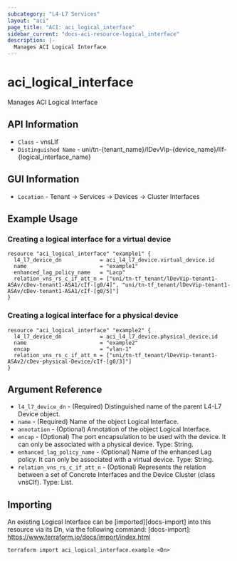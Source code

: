 ```yaml
---
subcategory: "L4-L7 Services"
layout: "aci"
page_title: "ACI: aci_logical_interface"
sidebar_current: "docs-aci-resource-logical_interface"
description: |-
  Manages ACI Logical Interface
---
```


# aci_logical_interface #

Manages ACI Logical Interface

## API Information ##

* `Class` - vnsLIf
* `Distinguished Name` - uni/tn-{tenant_name}/lDevVip-{device_name}/lIf-{logical_interface_name}

## GUI Information ##

* `Location` - Tenant -> Services -> Devices -> Cluster Interfaces

## Example Usage ##

### Creating a logical interface for a virtual device ###

```hcl
resource "aci_logical_interface" "example1" {
  l4_l7_device_dn            = aci_l4_l7_device.virtual_device.id
  name                       = "example1"
  enhanced_lag_policy_name   = "Lacp"
  relation_vns_rs_c_if_att_n = ["uni/tn-tf_tenant/lDevVip-tenant1-ASAv/cDev-tenant1-ASA1/cIf-[g0/4]", "uni/tn-tf_tenant/lDevVip-tenant1-ASAv/cDev-tenant1-ASA1/cIf-[g0/5]"]
}
```

### Creating a logical interface for a physical device ###

```hcl
resource "aci_logical_interface" "example2" {
  l4_l7_device_dn            = aci_l4_l7_device.physical_device.id
  name                       = "example2"
  encap                      = "vlan-1"
  relation_vns_rs_c_if_att_n = ["uni/tn-tf_tenant/lDevVip-tenant1-ASAv2/cDev-physical-Device/cIf-[g0/3]"]
}
```

## Argument Reference ##

* `l4_l7_device_dn` - (Required) Distinguished name of the parent L4-L7 Device object.
* `name` - (Required) Name of the object Logical Interface.
* `annotation` - (Optional) Annotation of the object Logical Interface.
* `encap` - (Optional) The port encapsulation to be used with the device. It can only be associated with a physical device. Type: String.
* `enhanced_lag_policy_name` - (Optional) Name of the enhanced Lag policy. It can only be associated with a virtual device. Type: String.
* `relation_vns_rs_c_if_att_n` - (Optional) Represents the relation between a set of Concrete Interfaces and the Device Cluster (class vnsCIf). Type: List.

## Importing ##

An existing Logical Interface can be [imported][docs-import] into this resource via its Dn, via the following command:
[docs-import]: https://www.terraform.io/docs/import/index.html

```
terraform import aci_logical_interface.example <Dn>
```